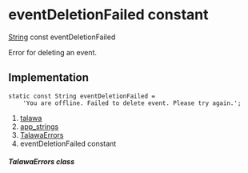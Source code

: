 
<div>

# eventDeletionFailed constant

</div>


[String](https://api.flutter.dev/flutter/dart-core/String-class.html)
const eventDeletionFailed



Error for deleting an event.



## Implementation

``` language-dart
static const String eventDeletionFailed =
    'You are offline. Failed to delete event. Please try again.';
```







1.  [talawa](../../index.html)
2.  [app_strings](../../constants_app_strings/)
3.  [TalawaErrors](../../constants_app_strings/TalawaErrors-class.html)
4.  eventDeletionFailed constant

##### TalawaErrors class







